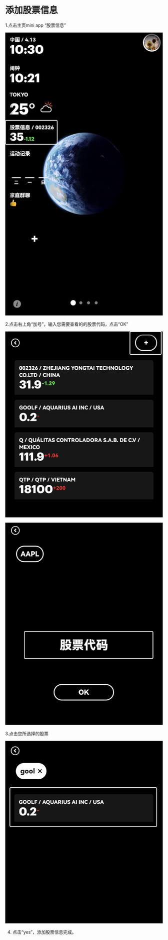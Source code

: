 # 添加股票信息

1.点击主页mini app “股票信息”

![img](images/add_shares/image-20221219170057765.png ':size=30%')

2.点击右上角“加号”，输入您需要查看的的股票代码，点击“OK”

![img](images/add_shares/image-20221219170207530.png ':size=30%')

![img](images/add_shares/image-20221219170216849.png ':size=30%')

3.点击您所选择的股票

![img](images/add_shares/image-20221219170229311.png ':size=30%')

4.  点击“yes”，添加股票信息完成。